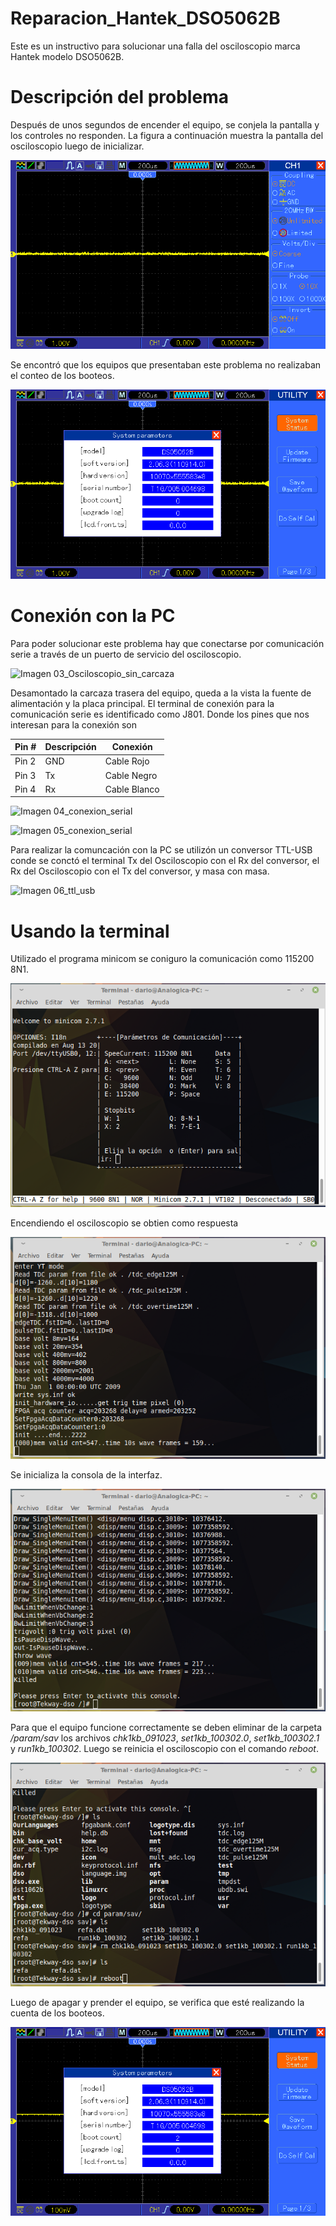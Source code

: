 # Reparacion_Hantek_DSO5062B
Este es un instructivo para solucionar una falla del osciloscopio marca Hantek modelo DSO5062B.

# Descripción del problema

Después de unos segundos de encender el equipo, se conjela la pantalla y los controles no responden. La figura a continuación muestra la pantalla del osciloscopio luego de inicializar.

![Imagen 01_pantalla_inicio](https://raw.githubusercontent.com/DarioCapu/Reparacion_Hantek_DSO5062B/master/Imagenes/01_pantalla_inicio.png)

Se encontró que los equipos que presentaban este problema no realizaban el conteo de los booteos.

![Imagen 02_pantalla_parametros](https://raw.githubusercontent.com/DarioCapu/Reparacion_Hantek_DSO5062B/master/Imagenes/02_pantalla_parametros.png)

# Conexión con la PC

Para poder solucionar este problema hay que conectarse por comunicación serie a través de un puerto de servicio del osciloscopio. 

![Imagen 03_Osciloscopio_sin_carcaza](https://raw.githubusercontent.com/DarioCapu/Reparacion_Hantek_DSO5062B/master/Imagenes/03_Osciloscopio_sin_carcaza.png)

Desamontado la carcaza trasera del equipo, queda a la vista la fuente de alimentación y la placa principal. El terminal de conexión para la comunicación serie es identificado como J801. Donde los pines que nos interesan para la conexión son

| Pin # | Descripción | Conexión | 
| ----- | ----------- | -------- |
| Pin 2 | GND | Cable Rojo |
| Pin 3 | Tx | Cable Negro |
| Pin 4 | Rx | Cable Blanco |

![Imagen 04_conexion_serial](https://raw.githubusercontent.com/DarioCapu/Reparacion_Hantek_DSO5062B/master/Imagenes/04_conexion_serial.png)

![Imagen 05_conexion_serial](https://raw.githubusercontent.com/DarioCapu/Reparacion_Hantek_DSO5062B/master/Imagenes/05_conexion_serial.png)

Para realizar la comuncación con la PC se utilizón un conversor TTL-USB conde se conctó el terminal Tx del Osciloscopio con el Rx del conversor, el Rx del Osciloscopio con el Tx del conversor, y masa con masa.

![Imagen 06_ttl_usb](https://raw.githubusercontent.com/DarioCapu/Reparacion_Hantek_DSO5062B/master/Imagenes/06_ttl_usb.png)

# Usando la terminal

Utilizado el programa minicom se coniguro la comunicación como 115200 8N1.

![Imagen 07_com_parametros](https://raw.githubusercontent.com/DarioCapu/Reparacion_Hantek_DSO5062B/master/Imagenes/07_com_parametros.png)

Encendiendo el osciloscopio se obtien como respuesta

![Imagen 08_inicio_osciloscopio](https://raw.githubusercontent.com/DarioCapu/Reparacion_Hantek_DSO5062B/master/Imagenes/08_inicio_osciloscopio.png)

Se inicializa la consola de la interfaz.

![Imagen 09_consola](https://raw.githubusercontent.com/DarioCapu/Reparacion_Hantek_DSO5062B/master/Imagenes/09_consola.png)

Para que el equipo funcione correctamente se deben eliminar de la carpeta */param/sav* los archivos *chk1kb_091023*, *set1kb_100302.0*, *set1kb_100302.1* y *run1kb_100302*. Luego se reinicia el osciloscopio con el comando *reboot*.

![Imagen 10_directorios](https://raw.githubusercontent.com/DarioCapu/Reparacion_Hantek_DSO5062B/master/Imagenes/10_directorios.png)

Luego de apagar y prender el equipo, se verifica que esté realizando la cuenta de los booteos.

![Imagen 11_boot_count](https://raw.githubusercontent.com/DarioCapu/Reparacion_Hantek_DSO5062B/master/Imagenes/11_boot_count.png)
